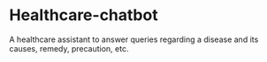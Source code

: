 # Healthcare-chatbot
A healthcare assistant to answer queries regarding a disease and its causes, remedy, precaution, etc.
